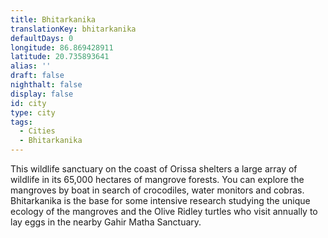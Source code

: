 ```yaml
---
title: Bhitarkanika
translationKey: bhitarkanika
defaultDays: 0
longitude: 86.869428911
latitude: 20.735893641
alias: ''
draft: false
nighthalt: false
display: false
id: city
type: city
tags:
  - Cities
  - Bhitarkanika
---
```

This wildlife sanctuary on the coast of Orissa shelters a large array of wildlife in its 65,000 hectares of mangrove forests. You can explore the mangroves by boat in search of crocodiles, water monitors and cobras. Bhitarkanika is the base for some intensive research studying the unique ecology of the mangroves and the Olive Ridley turtles who visit annually to lay eggs in the nearby Gahir Matha Sanctuary.